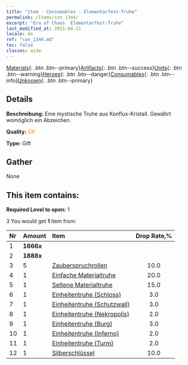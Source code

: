 ```yaml
---
title: "Item - Consumables - Elementarfest-Truhe"
permalink: /Items/con_1344/
excerpt: "Era of Chaos  Elementarfest-Truhe"
last_modified_at: 2021-04-11
locale: de
ref: "con_1344.md"
toc: false
classes: wide
---
```

 [Materials](/de/Items/){: .btn .btn--primary}[Artifacts](/de/Items/Artifacts/){: .btn .btn--success}[Units](/de/Items/Units/){: .btn .btn--warning}[Heroes](/de/Items/Heroes/){: .btn .btn--danger}[Consumables](/de/Items/Consumables/){: .btn .btn--info}[Unknown](/de/Items/Unknown/){: .btn .btn--primary}

## Details
 **Beschreibung:** Eine mystische Truhe aus Konflux-Kristall. Gewährt womöglich ein Abzeichen.

 **Quality:** <span style="color: #FF8C00">OK</span>

 **Type:** Gift

## Gather

  None

## This item contains:

 **Required Level to open:** 1

 3 You would get **1** item  from:

  | Nr | Amount |     Item    | Drop Rate,% |
  |:---|:-------|:------------|:---------:|
  | 1 |  **1666x** | <i class="fas fa-coins"/> |  | 15.0 | 
  | 2 |  **1888x** | <i class="fas fa-coins"/> |  | 15.0 | 
  | 3 | 5 | [Zauberspruchrollen](/de/Items/con_694/) | 10.0 | 
  | 4 | 1 | [Einfache Materialtruhe](/de/Items/con_756/) | 20.0 | 
  | 5 | 1 | [Seltene Materialtruhe](/de/Items/con_757/) | 15.0 | 
  | 6 | 1 | [Einheitentruhe (Schloss)](/de/Items/con_1269/) | 3.0 | 
  | 7 | 1 | [Einheitentruhe (Schutzwall)](/de/Items/con_1270/) | 3.0 | 
  | 8 | 1 | [Einheitentruhe (Nekropolis)](/de/Items/con_1271/) | 2.0 | 
  | 9 | 1 | [Einheitentruhe (Burg)](/de/Items/con_1272/) | 3.0 | 
  | 10 | 1 | [Einheitentruhe (Inferno)](/de/Items/con_1273/) | 2.0 | 
  | 11 | 1 | [Einheitentruhe (Turm)](/de/Items/con_1274/) | 2.0 | 
  | 12 | 1 | [Silberschlüssel](/de/Items/con_693/) | 10.0 | 
